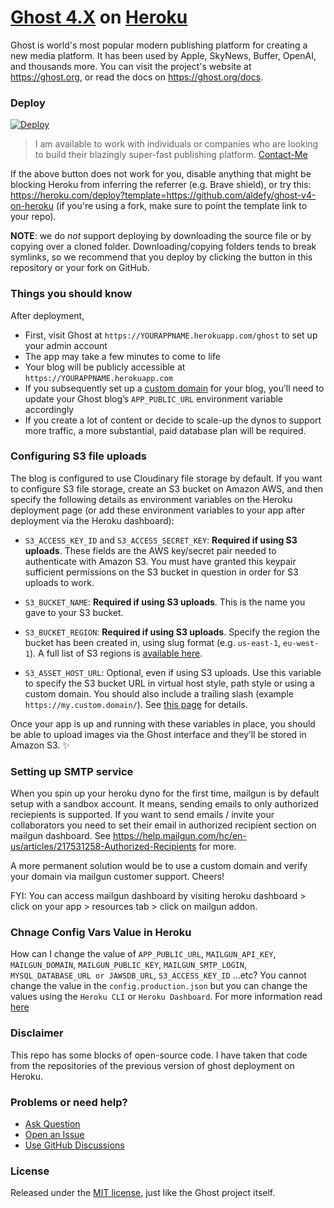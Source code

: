 # [Ghost 4.X](https://github.com/TryGhost/Ghost) on [Heroku](https://heroku.com)
Ghost is world's most popular modern publishing platform for creating a new media platform. It has been used by Apple, SkyNews, Buffer, OpenAI, and thousands more.
You can visit the project's website at <a href="https://ghost.org/" target="_blank">https://ghost.org</a>, or read the docs on <a href="https://ghost.org/docs" target="_blank">https://ghost.org/docs</a>.

### Deploy

[![Deploy](https://www.herokucdn.com/deploy/button.svg)](https://heroku.com/deploy)

> I am available to work with individuals or companies who are looking to build their blazingly super-fast publishing platform. [Contact-Me](https://bit.ly/getfastblog)


If the above button does not work for you, disable anything that might be blocking Heroku from inferring the referrer (e.g. Brave shield), or try this: https://heroku.com/deploy?template=https://github.com/aldefy/ghost-v4-on-heroku (if you're using a fork, make sure to point the template link to your repo).

**NOTE**: we do _not_ support deploying by downloading the source file or by copying over a cloned folder. Downloading/copying folders tends to break symlinks, so we recommend that you deploy by clicking the button in this repository or your fork on GitHub.

### Things you should know

After deployment,

- First, visit Ghost at `https://YOURAPPNAME.herokuapp.com/ghost` to set up your admin account
- The app may take a few minutes to come to life
- Your blog will be publicly accessible at `https://YOURAPPNAME.herokuapp.com`
- If you subsequently set up a [custom domain](https://devcenter.heroku.com/articles/custom-domains) for your blog, you’ll need to update your Ghost blog’s `APP_PUBLIC_URL` environment variable accordingly
- If you create a lot of content or decide to scale-up the dynos to support more traffic, a more substantial, paid database plan will be required.

### Configuring S3 file uploads

The blog is configured to use Cloudinary file storage by default. If you want to configure S3 file storage, create an S3 bucket on Amazon AWS, and then specify the following details as environment variables on the Heroku deployment page (or add these environment variables to your app after deployment via the Heroku dashboard):

- `S3_ACCESS_KEY_ID` and `S3_ACCESS_SECRET_KEY`: **Required if using S3 uploads**. These fields are the AWS key/secret pair needed to authenticate with Amazon S3. You must have granted this keypair sufficient permissions on the S3 bucket in question in order for S3 uploads to work.

- `S3_BUCKET_NAME`: **Required if using S3 uploads**. This is the name you gave to your S3 bucket.

- `S3_BUCKET_REGION`: **Required if using S3 uploads**. Specify the region the bucket has been created in, using slug format (e.g. `us-east-1`, `eu-west-1`). A full list of S3 regions is [available here](http://docs.aws.amazon.com/general/latest/gr/rande.html#s3_region).

- `S3_ASSET_HOST_URL`: Optional, even if using S3 uploads. Use this variable to specify the S3 bucket URL in virtual host style, path style or using a custom domain. You should also include a trailing slash (example `https://my.custom.domain/`). See [this page](http://docs.aws.amazon.com/AmazonS3/latest/dev/VirtualHosting.html) for details.

Once your app is up and running with these variables in place, you should be able to upload images via the Ghost interface and they’ll be stored in Amazon S3. :sparkles:

### Setting up SMTP service

When you spin up your heroku dyno for the first time, mailgun is by default setup with a sandbox account. It means, sending emails to only authorized reciepients is supported. If you want to send emails / invite your collaborators you need to set their email in authorized recipient section on mailgun dashboard. See https://help.mailgun.com/hc/en-us/articles/217531258-Authorized-Recipients for more.

A more permanent solution would be to use a custom domain and verify your domain via mailgun customer support. Cheers!

FYI: You can access mailgun dashboard by visiting heroku dashboard > click on your app > resources tab > click on mailgun addon.

### Chnage Config Vars Value in Heroku
How can I change the value of `APP_PUBLIC_URL`, `MAILGUN_API_KEY`, `MAILGUN_DOMAIN`, `MAILGUN_PUBLIC_KEY`, `MAILGUN_SMTP_LOGIN`, `MYSQL_DATABASE_URL or JAWSDB_URL`, `S3_ACCESS_KEY_ID` ...etc?
You cannot change the value in the `config.production.json` but you can change the values using the `Heroku CLI` or `Heroku Dashboard`.
For more information read <a href="https://lovekesh.tech/how-to-create-update-and-delete-config-vars-in-the-heroku-app/" target="_blank">here</a>

### Disclaimer

This repo has some blocks of open-source code. I have taken that code from the repositories of the previous version of ghost deployment on Heroku. 

### Problems or need help?
- [Ask Question](https://ask.codebulbs.com/)
- [Open an Issue](https://github.com/thelovekesh/ghost-v4-on-heroku/issues/new/)
- [Use GitHub Discussions](https://github.com/thelovekesh/ghost-v4-on-heroku/discussions)

### License
Released under the [MIT license](https://github.com/thelovekesh/ghost-v4-on-heroku/blob/main/LICENSE), just like the Ghost project itself.

